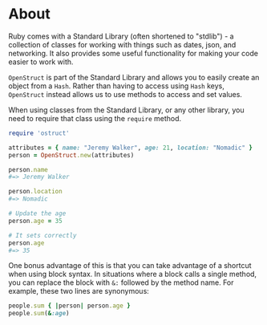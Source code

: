 # About

Ruby comes with a Standard Library (often shortened to "stdlib") - a collection of classes for working with things such as dates, json, and networking.
It also provides some useful functionality for making your code easier to work with.

`OpenStruct` is part of the Standard Library and allows you to easily create an object from a `Hash`. Rather than having to access using `Hash` keys, `OpenStruct` instead allows us to use methods to access and set values.

When using classes from the Standard Library, or any other library, you need to require that class using the `require` method.

```ruby
require 'ostruct'

attributes = { name: "Jeremy Walker", age: 21, location: "Nomadic" }
person = OpenStruct.new(attributes)

person.name
#=> Jeremy Walker

person.location
#=> Nomadic

# Update the age
person.age = 35

# It sets correctly
person.age
#=> 35
```

One bonus advantage of this is that you can take advantage of a shortcut when using block syntax. In situations where a block calls a single method, you can replace the block with `&:` followed by the method name. For example, these two lines are synonymous:

```ruby
people.sum { |person| person.age }
people.sum(&:age)
```

